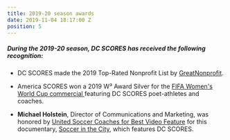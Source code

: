 ```yaml
---
title: 2019-20 season awards
date: 2019-11-04 18:17:00 Z
position: 5
---
```


##### During the **2019-20** season, DC SCORES has received the following recognition:

* DC SCORES made the 2019 Top-Rated Nonprofit List by [GreatNonprofit](https://greatnonprofits.org/org/dc-scores).

* America SCORES won a 2019 W³ Award Silver for the [FIFA Women's World Cup commercial ](https://www.youtube.com/watch?v=IZdgkRvVGKo&feature=youtu.be)featuring DC SCORES poet-athletes and coaches.

* **Michael Holstein**, Director of Communications and Marketing, was honored by [United Soccer Coaches for Best Video Feature](https://unitedsoccercoaches.org/united-soccer-coaches-announces-annual-media-contest-award-recipients-2/) for this documentary, [Soccer in the City](http://amazon.dcscores.org/), which features DC SCORES.